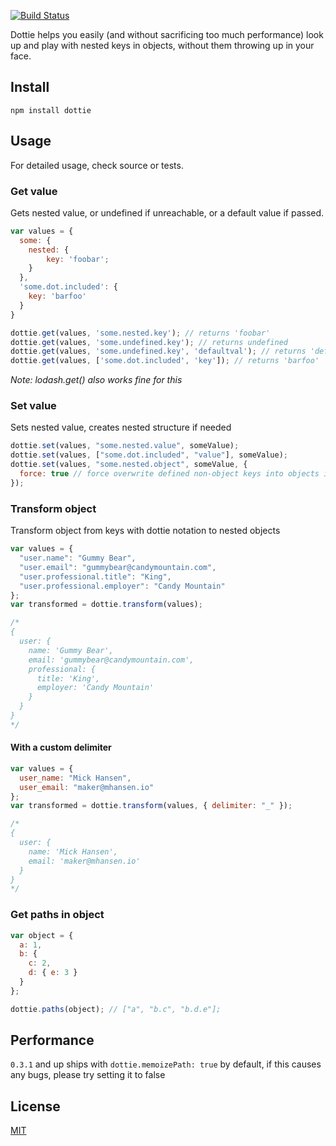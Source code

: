 [![Build Status](https://travis-ci.org/mickhansen/dottie.js.svg?branch=master)](https://travis-ci.org/mickhansen/dottie.js)

Dottie helps you easily (and without sacrificing too much performance) look up and play with nested keys in objects, without them throwing up in your face.

## Install

    npm install dottie

## Usage

For detailed usage, check source or tests.

### Get value

Gets nested value, or undefined if unreachable, or a default value if passed.

```js
var values = {
  some: {
    nested: {
        key: 'foobar';
    }
  },
  'some.dot.included': {
    key: 'barfoo'
  }
}

dottie.get(values, 'some.nested.key'); // returns 'foobar'
dottie.get(values, 'some.undefined.key'); // returns undefined
dottie.get(values, 'some.undefined.key', 'defaultval'); // returns 'defaultval'
dottie.get(values, ['some.dot.included', 'key']); // returns 'barfoo'
```

_Note: lodash.get() also works fine for this_

### Set value

Sets nested value, creates nested structure if needed

```js
dottie.set(values, "some.nested.value", someValue);
dottie.set(values, ["some.dot.included", "value"], someValue);
dottie.set(values, "some.nested.object", someValue, {
  force: true // force overwrite defined non-object keys into objects if needed
});
```

### Transform object

Transform object from keys with dottie notation to nested objects

```js
var values = {
  "user.name": "Gummy Bear",
  "user.email": "gummybear@candymountain.com",
  "user.professional.title": "King",
  "user.professional.employer": "Candy Mountain"
};
var transformed = dottie.transform(values);

/*
{
  user: {
    name: 'Gummy Bear',
    email: 'gummybear@candymountain.com',
    professional: {
      title: 'King',
      employer: 'Candy Mountain'
    }
  }
}
*/
```

#### With a custom delimiter

```js
var values = {
  user_name: "Mick Hansen",
  user_email: "maker@mhansen.io"
};
var transformed = dottie.transform(values, { delimiter: "_" });

/*
{
  user: {
    name: 'Mick Hansen',
    email: 'maker@mhansen.io'
  }
}
*/
```

### Get paths in object

```js
var object = {
  a: 1,
  b: {
    c: 2,
    d: { e: 3 }
  }
};

dottie.paths(object); // ["a", "b.c", "b.d.e"];
```

## Performance

`0.3.1` and up ships with `dottie.memoizePath: true` by default, if this causes any bugs, please try setting it to false

## License

[MIT](https://github.com/mickhansen/dottie.js/blob/master/LICENSE)

